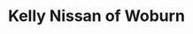 ---
title: "Kelly Nissan of Woburn"
url: /woburn/kelly-nissan-of-woburn-cedar-street/
shop: car repair
---